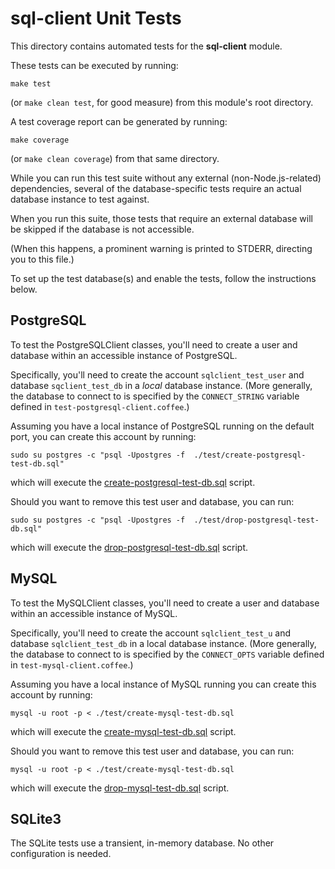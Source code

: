 # sql-client Unit Tests

<!-- toc -->

This directory contains automated tests for the **sql-client** module.

These tests can be executed by running:

    make test

(or `make clean test`, for good measure) from this module's root
directory.

A test coverage report can be generated by running:

    make coverage

(or `make clean coverage`) from that same directory.

While you can run this test suite without any external
(non-Node.js-related) dependencies, several of the database-specific
tests require an actual database instance to test against.

When you run this suite, those tests that require an external database
will be skipped if the database is not accessible.

(When this happens, a prominent warning is printed to STDERR,
directing you to this file.)

To set up the test database(s) and enable the tests, follow the
instructions below.

## PostgreSQL

To test the PostgreSQLClient classes, you'll need to create a user and
database within an accessible instance of PostgreSQL.

Specifically, you'll need to create the account `sqlclient_test_user`
and database `sqclient_test_db` in a *local* database instance. (More
generally, the database to connect to is specified by the
`CONNECT_STRING` variable defined in `test-postgresql-client.coffee`.)

Assuming you have a local instance of PostgreSQL running on the
default port, you can create this account by running:

    sudo su postgres -c "psql -Upostgres -f  ./test/create-postgresql-test-db.sql"

which will execute the
[create-postgresql-test-db.sql](./create-postgresql-test-db.sql)
script.

Should you want to remove this test user and database, you can run:

    sudo su postgres -c "psql -Upostgres -f  ./test/drop-postgresql-test-db.sql"

which will execute the
[drop-postgresql-test-db.sql](./drop-postgresql-test-db.sql)
script.

## MySQL

To test the MySQLClient classes, you'll need to create a user and
database within an accessible instance of MySQL.

Specifically, you'll need to create the account `sqlclient_test_u`
and database `sqlclient_test_db` in a local database instance. (More
generally, the database to connect to is specified by the
`CONNECT_OPTS` variable defined in `test-mysql-client.coffee`.)

Assuming you have a local instance of MySQL running you can
create this account by running:

    mysql -u root -p < ./test/create-mysql-test-db.sql

which will execute the
[create-mysql-test-db.sql](./create-mysql-test-db.sql)
script.

Should you want to remove this test user and database, you can run:

    mysql -u root -p < ./test/create-mysql-test-db.sql

which will execute the
[drop-mysql-test-db.sql](./drop-mysql-test-db.sql)
script.

## SQLite3

The SQLite tests use a transient, in-memory database. No other
configuration is needed.
